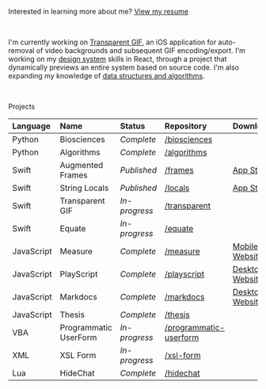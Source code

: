 Interested in learning more about me? [View my resume](https://thorlindberg.github.io/thorlindberg/resume.pdf)

<br>

I'm currently working on [Transparent GIF](https://github.com/thorlindberg/transparent), an iOS application for auto-removal of video backgrounds and subsequent GIF encoding/export. I'm working on my [design system](https://github.com/thorlindberg/design-system) skills in React, through a project that dynamically previews an entire system based on source code. I'm also expanding my knowledge of [data structures and algorithms](https://github.com/thorlindberg/data-structures-and-algorithms).

<br>

Projects

|Language|Name|Status|Repository|Download|
|:-|:-|:-|:-|:-|
|Python|Biosciences|*Complete*|[/biosciences](https://github.com/thorlindberg/biosciences)||
|Python|Algorithms|*Complete*|[/algorithms](https://github.com/thorlindberg/algorithms)||
|Swift|Augmented Frames|*Published*|[/frames](https://github.com/thorlindberg/frames)|[App Store](https://apps.apple.com/app/augmented-frames/id1566422188)|
|Swift|String Locals|*Published*|[/locals](https://github.com/thorlindberg/locals)|[App Store](https://apps.apple.com/app/string-locals/id1565563292)|
|Swift|Transparent GIF|*In-progress*|[/transparent](https://github.com/thorlindberg/transparent)||
|Swift|Equate|*In-progress*|[/equate](https://github.com/thorlindberg/equate)||
|JavaScript|Measure|*Complete*|[/measure](https://github.com/thorlindberg/measure)|[Mobile Website](https://thorlindberg.github.io/measure/)|
|JavaScript|PlayScript|*Complete*|[/playscript](https://github.com/thorlindberg/playscript)|[Desktop Website](https://thorlindberg.github.io/playscript/)|
|JavaScript|Markdocs|*Complete*|[/markdocs](https://github.com/thorlindberg/markdocs)|[Desktop Website](https://thorlindberg.github.io/markdocs/)|
|JavaScript|Thesis|*Complete*|[/thesis](https://github.com/thorlindberg/thesis)||
|VBA|Programmatic UserForm|*In-progress*|[/programmatic-userform](https://github.com/thorlindberg/programmatic-userform)||
|XML|XSL Form|*In-progress*|[/xsl-form](https://github.com/thorlindberg/xsl-form)||
|Lua|HideChat|*Complete*|[/hidechat](https://github.com/thorlindberg/hidechat)||
